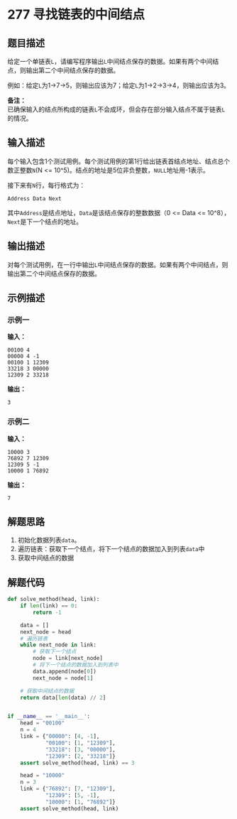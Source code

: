 # 277 寻找链表的中间结点

## 题目描述

给定一个单链表`L`，请编写程序输出`L`中间结点保存的数据。如果有两个中间结点，则输出第二个中间结点保存的数据。

例如：给定`L`为1->7->5，则输出应该为7；给定`L`为1->2->3->4，则输出应该为3。

**备注：**  
已确保输入的结点所构成的链表`L`不会成环，但会存在部分输入结点不属于链表`L`的情况。

## 输入描述

每个输入包含1个测试用例。每个测试用例的第1行给出链表首结点地址、结点总个数正整数`N`(N <= 10^5)。结点的地址是5位非负整数，`NULL`地址用-1表示。

接下来有`N`行，每行格式为：
```text
Address Data Next
```
其中`Address`是结点地址，`Data`是该结点保存的整数数据（0 <= Data <= 10^8），`Next`是下一个结点的地址。

## 输出描述

对每个测试用例，在一行中输出`L`中间结点保存的数据。如果有两个中间结点，则输出第二个中间结点保存的数据。

## 示例描述

### 示例一

**输入：**
```text
00100 4
00000 4 -1
00100 1 12309
33218 3 00000
12309 2 33218
```

**输出：**
```text
3
```

### 示例二

**输入：**
```text
10000 3
76892 7 12309
12309 5 -1
10000 1 76892
```

**输出：**
```text
7
```

## 解题思路

1. 初始化数据列表`data`。
2. 遍历链表：获取下一个结点，将下一个结点的数据加入到列表`data`中
3. 获取中间结点的数据

## 解题代码

```python
def solve_method(head, link):
    if len(link) == 0:
        return -1

    data = []
    next_node = head
    # 遍历链表
    while next_node in link:
        # 获取下一个结点
        node = link[next_node]
        # 将下一个结点的数据加入到列表中
        data.append(node[0])
        next_node = node[1]

    # 获取中间结点的数据
    return data[len(data) // 2]


if __name__ == '__main__':
    head = "00100"
    n = 4
    link = {"00000": [4, -1],
            "00100": [1, "12309"],
            "33218": [3, "00000"],
            "12309": [2, "33218"]}
    assert solve_method(head, link) == 3

    head = "10000"
    n = 3
    link = {"76892": [7, "12309"],
            "12309": [5, -1],
            "10000": [1, "76892"]}
    assert solve_method(head, link)
```